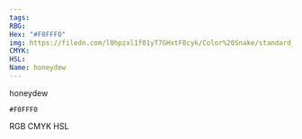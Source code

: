 ```yaml
---
tags:
RBG:
Hex: "#F0FFF0"
img: https://filedn.com/l0hpzxl1f01yT7GHxtF8cyk/Color%20Snake/standard_csv_to_svg/F0FFF0.svg
CMYK:
HSL:
Name: honeydew
---
```

honeydew
```palette
#F0FFF0
```
RGB
CMYK
HSL